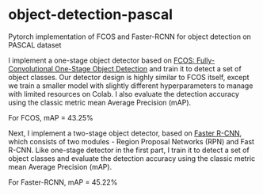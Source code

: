 # object-detection-pascal
Pytorch implementation of FCOS and Faster-RCNN for object detection on PASCAL dataset

I implement a one-stage object detector based on [FCOS: Fully-Convolutional One-Stage Object Detection](https://arxiv.org/abs/1904.01355) and train it to detect a set of object classes. Our detector design is highly similar to FCOS itself, except we train a smaller model with slightly different hyperparameters to manage with limited resources on Colab.
I also evaluate the detection accuracy using the classic metric mean Average Precision (mAP).

For FCOS, mAP = 43.25%

Next, I implement a two-stage object detector, based on [Faster R-CNN](https://arxiv.org/pdf/1506.01497.pdf), which consists of two modules - Region Proposal Networks (RPN) and Fast R-CNN. Like one-stage detector in the first part, I train it to detect a set of object classes and evaluate the detection accuracy using the classic metric mean Average Precision (mAP).

For Faster-RCNN, mAP = 45.22%
